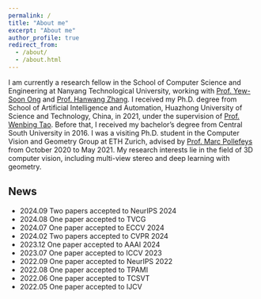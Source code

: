 ```yaml
---
permalink: /
title: "About me"
excerpt: "About me"
author_profile: true
redirect_from: 
  - /about/
  - /about.html
---
```


I am currently a research fellow in the School of Computer Science and Engineering at Nanyang Technological University, working with [Prof. Yew-Soon Ong](https://personal.ntu.edu.sg/asysong/home.html) and [Prof. Hanwang Zhang](https://personal.ntu.edu.sg/hanwangzhang/). I received my Ph.D. degree from School of Artificial Intelligence and Automation, Huazhong University of Science and Technology, China, in 2021, under the supervision of [Prof. Wenbing Tao](http://faculty.hust.edu.cn/taowenbing/zh_CN/index/1485744/list/index.htm). Before that, I received my bachelor’s degree from Central South University in 2016. I was a visiting Ph.D. student in the Computer Vision and Geometry Group at ETH Zurich, advised by [Prof. Marc Pollefeys](http://people.inf.ethz.ch/pomarc/) from October 2020 to May 2021. My research interests lie in the field of 3D computer vision, including multi-view stereo and deep learning with geometry.  

## News
* 2024.09 Two papers accepted to NeurIPS 2024   
* 2024.08 One paper accepted to TVCG 
* 2024.07 One paper accepted to ECCV 2024 
* 2024.02 Two papers accepted to CVPR 2024 
* 2023.12 One paper accepted to AAAI 2024 
* 2023.07 One paper accepted to ICCV 2023 
* 2022.09 One paper accepted to NeurIPS 2022   
* 2022.08 One paper accepted to TPAMI
* 2022.06 One paper accepted to TCSVT
* 2022.05 One paper accepted to IJCV
